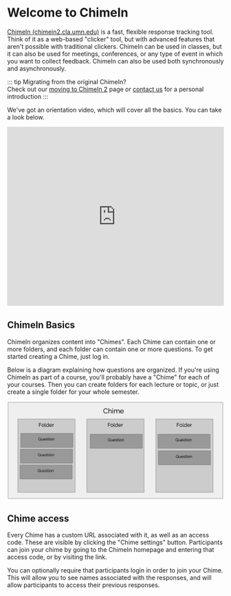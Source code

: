 # Welcome to ChimeIn

[ChimeIn (chimein2.cla.umn.edu)](https://chimein2.cla.umn.edu) is a fast, flexible response tracking tool. Think of it as a web-based "clicker" tool, but with advanced features that aren't possible with traditional clickers. ChimeIn can be used in classes, but it can also be used for meetings, conferences, or any type of event in which you want to collect feedback. ChimeIn can also be used both synchronously and asynchronously.

::: tip Migrating from the original ChimeIn?  
Check out our [moving to ChimeIn 2](moving-to-chimein-2) page or [contact us](mailto:latistecharch@umn.edu) for a personal introduction
:::

We've got an orientation video, which will cover all the basics. You can take a look below.

<iframe width="100%" height="415" src="https://www.youtube.com/embed/A1jmm6ckm3Y" frameborder="0" allow="accelerometer; autoplay; encrypted-media; gyroscope; picture-in-picture" allowfullscreen></iframe>

## ChimeIn Basics

ChimeIn organizes content into "Chimes". Each Chime can contain one or more folders, and each folder can contain one or more questions. To get started creating a Chime, just log in.

Below is a diagram explaining how questions are organized. If you're using ChimeIn as part of a course, you'll probably have a "Chime" for each of your courses. Then you can create folders for each lecture or topic, or just create a single folder for your whole semester.

![ChimeIn Organization](./organization.png)

## Chime access

Every Chime has a custom URL associated with it, as well as an access code. These are visible by clicking the "Chime settings" button. Participants can join your chime by going to the ChimeIn homepage and entering that access code, or by visiting the link.

You can optionally require that participants login in order to join your Chime. This will allow you to see names associated with the responses, and will allow participants to access their previous responses.
